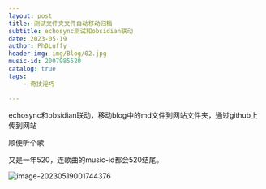 ```yaml
---
layout: post
title: 测试文件夹文件自动移动归档
subtitle: echosync测试和obsidian联动
date: 2023-05-19
author: PhDLuffy
header-img: img/Blog/02.jpg
music-id: 2007985520
catalog: true
tags:
    - 奇技淫巧

---
```


echosync和obsidian联动，移动blog中的md文件到网站文件夹，通过github上传到网站

顺便听个歌

又是一年520，连歌曲的music-id都会520结尾。

![image-20230519001744376](https://fastly.jsdelivr.net/gh/PhDLuffy/PicGo@master/img/202305190017515.png)
